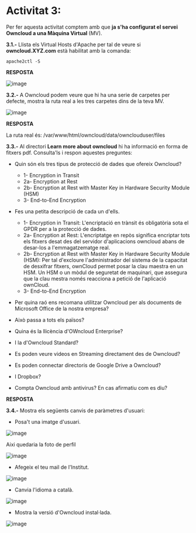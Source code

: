 # Activitat 3:

Per fer aquesta activitat comptem amb que **ja s'ha configurat el servei Owncloud a una Màquina Virtual** (MV).

**3.1.-** Llista els Virtual Hosts d'Apache per tal de veure si **owncloud.XYZ.com** està habilitat amb la comanda:

```
apache2ctl -S
``` 

**RESPOSTA**

![image](https://user-images.githubusercontent.com/114162276/196968870-df6af995-405e-4dcb-8c88-42084d65becd.png)


**3.2.-** A Owncloud podem veure que hi ha una serie de carpetes per defecte, mostra la ruta real a les tres carpetes dins de la teva MV.

![image](https://user-images.githubusercontent.com/110727546/194824543-c49bf482-ac93-432f-884c-d89487e587f3.png)

**RESPOSTA**

La ruta real és: /var/www/html/owncloud/data/ownclouduser/files

**3.3.-** Al directori **Learn more about owncloud** hi ha informació en forma de fitxers pdf. Consulta'ls i respon aquestes preguntes:

- Quin són els tres tipus de protecció de dades que ofereix Owncloud?

   - 1-  Encryption in Transit
   - 2a- Encryption at Rest
   - 2b- Encryption at Rest with Master Key in Hardware Security Module (HSM)
   - 3-  End-to-End Encryption

- Fes una petita descripció de cada un d'ells.
   - 1- Encryption in Transit:
      L'encriptació en trànsit és obligatòria sota el GPDR per a la protecció de dades.
   - 2a- Encryption at Rest: 
      L'encriptatge en repòs significa encriptar tots els fitxers desat des del servidor d'aplicacions             owncloud abans de desar-los a l'emmagatzematge real.
   - 2b- Encryption at Rest with Master Key in Hardware Security Module (HSM):
      Per tal d'excloure l'administrador del sistema de la capacitat de desxifrar fitxers, ownCloud permet         posar la clau maestra en un HSM.
      Un HSM o un mòdul de seguretat de maquinari, que assegura que la clau mestra només reacciona
      a petició de l'aplicació ownCloud.
   - 3- End-to-End Encryption


- Per quina raó ens recomana utilitzar Owncloud per als documents de Microsoft Office de la nostra empresa?  
- Això passa a tots els països?
- Quina és la llicència d'OWncloud Enterprise?
- I la d'Owncloud Standard?
- Es poden veure videos en Streaming directament des de Owncloud?
- Es poden connectar directoris de Google Drive a Owncloud?
- I Dropbox?
- Compta Owncloud amb antivirus? En cas afirmatiu com es diu? 

**RESPOSTA**

**3.4.-** Mostra els següents canvis de paràmetres d'usuari:

- Posa't una imatge d'usuari.

![image](https://user-images.githubusercontent.com/114162276/196980811-459c4b88-1796-4505-ac0d-15b8919966fb.png)

Aixi quedaria la foto de perfil

![image](https://user-images.githubusercontent.com/114162276/196981802-dc3ffd1a-457e-4a91-bdcb-baf6d3eda2de.png)

- Afegeix el teu mail de l'Institut.

![image](https://user-images.githubusercontent.com/114162276/196982500-d6751efc-526f-476b-a4ab-158913bfba88.png)

- Canvia l'idioma a català.

![image](https://user-images.githubusercontent.com/114162276/196982366-d49f7cd2-816f-4073-bc25-388ea5b9c29f.png)

- Mostra la versió d'Owncloud instal·lada.

![image](https://user-images.githubusercontent.com/114162276/196982012-0a0fbb6e-84d7-4ca7-b16a-1fa622b5f0f6.png)


